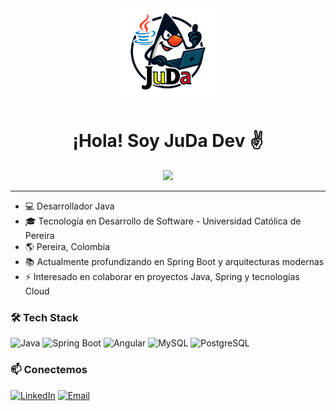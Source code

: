 <div align="center">
  <picture>
    <img src="https://github.com/juda-dev/juda-dev/blob/main/LogoJuDaDEV.png?raw=true" width="150"/>
  </picture>
  
  # ¡Hola! Soy JuDa Dev ✌️
  <picture>
  <img src="https://readme-typing-svg.herokuapp.com/?lines=Java+Developer;Siempre+Aprendiendo!&font=Fira%20Code&center=true&width=380&height=50&color=f75c7e&vCenter=true&size=20&pause=1000">
    </picture>
</div>

---

- 💻 Desarrollador Java
- 🎓 Tecnología en Desarrollo de Software - Universidad Católica de Pereira
- 🌎 Pereira, Colombia
- 📚 Actualmente profundizando en Spring Boot y arquitecturas modernas
- ⚡ Interesado en colaborar en proyectos Java, Spring y tecnologías Cloud

### 🛠️ Tech Stack

<picture>
  <img src="https://img.shields.io/badge/Java-ED8B00?style=flat-square&logo=openjdk&logoColor=white" alt="Java"/>
</picture>
<picture>
  <img src="https://img.shields.io/badge/Spring_Boot-6DB33F?style=flat-square&logo=spring-boot&logoColor=white" alt="Spring Boot"/>
</picture>
<picture>
  <img src="https://img.shields.io/badge/Angular-DD0031?style=flat-square&logo=angular&logoColor=white" alt="Angular"/>
</picture>
<picture>
  <img src="https://img.shields.io/badge/MySQL-4479A1?style=flat-square&logo=mysql&logoColor=white" alt="MySQL"/>
</picture>
<picture>
  <img src="https://img.shields.io/badge/PostgreSQL-316192?style=flat-square&logo=postgresql&logoColor=white" alt="PostgreSQL"/>
</picture>

### 📫 Conectemos

[![LinkedIn](https://img.shields.io/badge/-LinkedIn-0077B5?style=flat-square&logo=linkedin&logoColor=white)](https://linkedin.com/in/judadev)
[![Email](https://img.shields.io/badge/-Email-D14836?style=flat-square&logo=gmail&logoColor=white)](mailto:juandavidvallecilla@hotmail.com)
